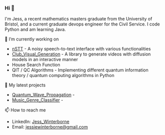 ### Hi 👋

I'm Jess, a recent mathematics masters graduate from the University of Bristol, and a current graduate devops engineer for the Civil Service. I code Python and am learning Java.

🔭 I’m currently working on
- [nSTT](https://github.com/JessWinterborne/Noisy_Speech_to_Text) - A noisy speech-to-text interface with various functionalities 
- [Club_Visual_Generation](https://github.com/JessWinterborne/Club_Visual_Generation) - A library to generate videos with diffusion models in an interactive manner
- House Search Function
- QIT / QC Algorithms - Implementing different quantum information theory / quantum computing algorithms in Python

🌱 My latest projects
- [Quantum_Wave_Propagation](https://github.com/JessWinterborne/Quantum_Wave_Propagation) - 
- [Music_Genre_Classifier](https://github.com/JessWinterborne/Music_Genre_Classifier) -

📫 How to reach me

- LinkedIn: [Jess_Winterborne](https://www.linkedin.com/in/jess-winterborne/)
- Email: jessiewinterborne@gmail.com


<!--
**JessWinterborne/JessWinterborne** is a ✨ _special_ ✨ repository because its `README.md` (this file) appears on your GitHub profile.

Here are some ideas to get you started:

- 🔭 I’m currently working on ...
- 🌱 I’m currently learning ...
- 👯 I’m looking to collaborate on ...
- 🤔 I’m looking for help with ...
- 💬 Ask me about ...
- 📫 How to reach me: ...
- 😄 Pronouns: ...
- ⚡ Fun fact: ...
-->
